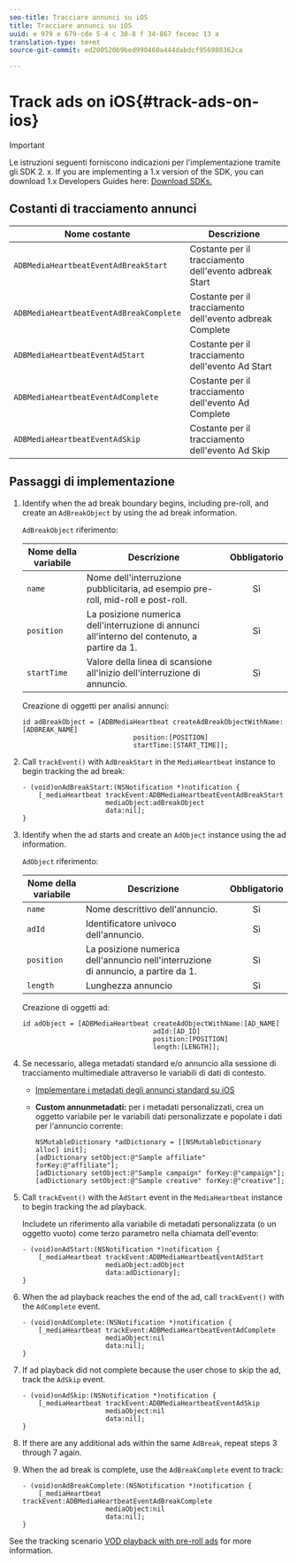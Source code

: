 ```yaml
---
seo-title: Tracciare annunci su iOS
title: Tracciare annunci su iOS
uuid: e 979 e 679-cde 5-4 c 30-8 f 34-867 feceac 13 a
translation-type: tm+mt
source-git-commit: ed200520b9bed990460a444dabdcf956980362ca

---
```



# Track ads on iOS{#track-ads-on-ios}

>[!IMPORTANT]
>
>Le istruzioni seguenti forniscono indicazioni per l'implementazione tramite gli SDK 2. x. If you are implementing a 1.x version of the SDK, you can download 1.x Developers Guides here: [Download SDKs.](../../sdk-implement/download-sdks.md)

## Costanti di tracciamento annunci

| Nome costante | Descrizione   |
|---|---|
| `ADBMediaHeartbeatEventAdBreakStart` | Costante per il tracciamento dell'evento adbreak Start |
| `ADBMediaHeartbeatEventAdBreakComplete` | Costante per il tracciamento dell'evento adbreak Complete |
| `ADBMediaHeartbeatEventAdStart` | Costante per il tracciamento dell'evento Ad Start |
| `ADBMediaHeartbeatEventAdComplete` | Costante per il tracciamento dell'evento Ad Complete |
| `ADBMediaHeartbeatEventAdSkip` | Costante per il tracciamento dell'evento Ad Skip |

## Passaggi di implementazione

1. Identify when the ad break boundary begins, including pre-roll, and create an `AdBreakObject` by using the ad break information.

   `AdBreakObject` riferimento:

   | Nome della variabile | Descrizione | Obbligatorio |
   | --- | --- | :---: |
   | `name` | Nome dell'interruzione pubblicitaria, ad esempio pre-roll, mid-roll e post-roll. | Sì |
   | `position` | La posizione numerica dell'interruzione di annunci all'interno del contenuto, a partire da 1. | Sì |
   | `startTime` | Valore della linea di scansione all'inizio dell'interruzione di annuncio. | Sì |

   Creazione di oggetti per analisi annunci:

   ```
   id adBreakObject = [ADBMediaHeartbeat createAdBreakObjectWithName:[ADBREAK_NAME] 
                               position:[POSITION]  
                               startTime:[START_TIME]];
   ```

1. Call `trackEvent()` with `AdBreakStart` in the `MediaHeartbeat` instance to begin tracking the ad break:

   ```
   - (void)onAdBreakStart:(NSNotification *)notification { 
       [_mediaHeartbeat trackEvent:ADBMediaHeartbeatEventAdBreakStart  
                        mediaObject:adBreakObject  
                        data:nil]; 
   }
   ```

1. Identify when the ad starts and create an `AdObject` instance using the ad information.

   `AdObject` riferimento:

   | Nome della variabile | Descrizione | Obbligatorio |
   | --- | --- | :---: |
   | `name` | Nome descrittivo dell'annuncio. | Sì |
   | `adId` | Identificatore univoco dell'annuncio. | Sì |
   | `position` | La posizione numerica dell'annuncio nell'interruzione di annuncio, a partire da 1. | Sì |
   | `length` | Lunghezza annuncio | Sì |

   Creazione di oggetti ad:

   ```
   id adObject = [ADBMediaHeartbeat createAdObjectWithName:[AD_NAME] 
                                    adId:[AD_ID] 
                                    position:[POSITION] 
                                    length:[LENGTH]];
   ```

1. Se necessario, allega metadati standard e/o annuncio alla sessione di tracciamento multimediale attraverso le variabili di dati di contesto.

   * [Implementare i metadati degli annunci standard su iOS](../../sdk-implement/track-ads/impl-std-ad-metadata/impl-std-ad-metadata-ios.md)
   * **Custom annunmetadati:** per i metadati personalizzati, crea un oggetto variabile per le variabili dati personalizzate e popolate i dati per l'annuncio corrente:

      ```
      NSMutableDictionary *adDictionary = [[NSMutableDictionary alloc] init]; 
      [adDictionary setObject:@"Sample affiliate" forKey:@"affiliate"]; 
      [adDictionary setObject:@"Sample campaign" forKey:@"campaign"]; 
      [adDictionary setObject:@"Sample creative" forKey:@"creative"];
      ```

1. Call `trackEvent()` with the `AdStart` event in the `MediaHeartbeat` instance to begin tracking the ad playback.

   Includete un riferimento alla variabile di metadati personalizzata (o un oggetto vuoto) come terzo parametro nella chiamata dell'evento:

   ```
   - (void)onAdStart:(NSNotification *)notification { 
       [_mediaHeartbeat trackEvent:ADBMediaHeartbeatEventAdStart  
                        mediaObject:adObject  
                        data:adDictionary]; 
   }
   ```

1. When the ad playback reaches the end of the ad, call `trackEvent()` with the `AdComplete` event.

   ```
   - (void)onAdComplete:(NSNotification *)notification { 
       [_mediaHeartbeat trackEvent:ADBMediaHeartbeatEventAdComplete  
                        mediaObject:nil  
                        data:nil]; 
   }
   ```

1. If ad playback did not complete because the user chose to skip the ad, track the `AdSkip` event.

   ```
   - (void)onAdSkip:(NSNotification *)notification { 
       [_mediaHeartbeat trackEvent:ADBMediaHeartbeatEventAdSkip  
                        mediaObject:nil  
                        data:nil]; 
   }
   ```

1. If there are any additional ads within the same `AdBreak`, repeat steps 3 through 7 again.
1. When the ad break is complete, use the `AdBreakComplete` event to track:

   ```
   - (void)onAdBreakComplete:(NSNotification *)notification { 
       [_mediaHeartbeat trackEvent:ADBMediaHeartbeatEventAdBreakComplete  
                        mediaObject:nil  
                        data:nil]; 
   }
   ```

See the tracking scenario [VOD playback with pre-roll ads](../../sdk-implement/tracking-scenarios/vod-preroll-ads.md) for more information.
